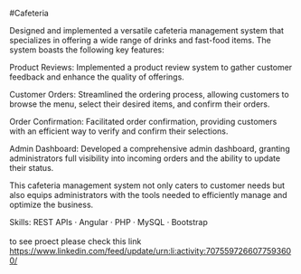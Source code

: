 #Cafeteria

Designed and implemented a versatile cafeteria management system that specializes in offering a wide range of drinks and fast-food items. The system boasts the following key features:

Product Reviews: Implemented a product review system to gather customer feedback and enhance the quality of offerings.

Customer Orders: Streamlined the ordering process, allowing customers to browse the menu, select their desired items, and confirm their orders.

Order Confirmation: Facilitated order confirmation, providing customers with an efficient way to verify and confirm their selections.

Admin Dashboard: Developed a comprehensive admin dashboard, granting administrators full visibility into incoming orders and the ability to update their status.

This cafeteria management system not only caters to customer needs but also equips administrators with the tools needed to efficiently manage and optimize the business.

Skills: REST APIs · Angular · PHP · MySQL · Bootstrap</br>
</br>
to see proect please check this link https://www.linkedin.com/feed/update/urn:li:activity:7075597266077593600/
